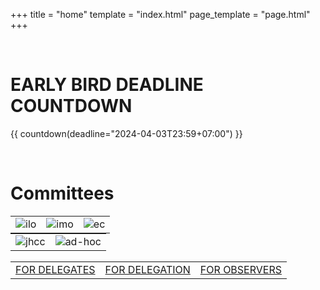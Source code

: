 +++
title = "home"
template = "index.html"
page_template = "page.html"
+++

<style>
div img {
  margin: 0 auto;
  width: 200px;
  height: auto;
}

table {
  margin: 0 auto;
}
</style>

<br />

# EARLY BIRD DEADLINE COUNTDOWN
{{ countdown(deadline="2024-04-03T23:59+07:00") }}

<br />

# Committees

||||
|---|---|---|
|![ilo](/ilo.png)|![imo](/imo.png)|![ec](/ec.png)|

|||
|---|---|
|![jhcc](/jhcc.png)|![ad-hoc](/adhoc.png)|

<br />

<table>
  <tr>
    <td>
      <a
        class="p-5 mx-2 text-xl rounded-3xl bg-hmun-white text-hmun-orange"
        href="/reg-for-delegate"
      >
        FOR DELEGATES
      </a>
    </td>
    <td>
      <a
        class="p-5 mx-2 text-xl rounded-3xl bg-hmun-white text-hmun-dark-blue"
        href="/reg-for-delegation"
      >
        FOR DELEGATION
      </a>
    </td>
    <td>
      <a
        class="p-5 mx-2 text-xl rounded-3xl bg-hmun-white text-hmun-dark-red"
        href="/reg-for-observer"
      >
        FOR OBSERVERS
      </a>
    </td>
  </tr>
</table>

<br />
